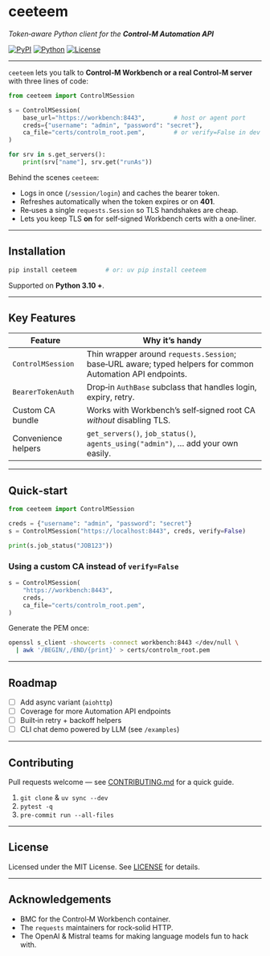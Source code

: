 # ceeteem

*Token‑aware Python client for the **Control‑M Automation API***

[![PyPI](https://img.shields.io/pypi/v/ceeteem.svg)](https://pypi.org/project/ceeteem)
[![Python](https://img.shields.io/pypi/pyversions/ceeteem.svg)](https://pypi.org/project/ceeteem)
[![License](https://img.shields.io/github/license/<your‑github‑user>/ceeteem)](LICENSE)

---

`ceeteem` lets you talk to **Control‑M Workbench or a real Control‑M server** with three lines of code:

```python
from ceeteem import ControlMSession

s = ControlMSession(
    base_url="https://workbench:8443",        # host or agent port
    creds={"username": "admin", "password": "secret"},
    ca_file="certs/controlm_root.pem",        # or verify=False in dev
)

for srv in s.get_servers():
    print(srv["name"], srv.get("runAs"))
```

Behind the scenes `ceeteem`:

* Logs in once (`/session/login`) and caches the bearer token.
* Refreshes automatically when the token expires or on **401**.
* Re‑uses a single `requests.Session` so TLS handshakes are cheap.
* Lets you keep TLS **on** for self‑signed Workbench certs with a one‑liner.

---

## Installation

```bash
pip install ceeteem        # or: uv pip install ceeteem
```

Supported on **Python 3.10 +**.

---

## Key Features

| Feature             | Why it’s handy                                                                                             |
| ------------------- | ---------------------------------------------------------------------------------------------------------- |
| `ControlMSession`   | Thin wrapper around `requests.Session`; base‑URL aware; typed helpers for common Automation API endpoints. |
| `BearerTokenAuth`   | Drop‑in `AuthBase` subclass that handles login, expiry, retry.                                             |
| Custom CA bundle    | Works with Workbench’s self‑signed root CA *without* disabling TLS.                                        |
| Convenience helpers | `get_servers()`, `job_status()`, `agents_using("admin")`, … add your own easily.                           |

---

## Quick‑start

```python
from ceeteem import ControlMSession

creds = {"username": "admin", "password": "secret"}
s = ControlMSession("https://localhost:8443", creds, verify=False)

print(s.job_status("JOB123"))
```

### Using a custom CA instead of `verify=False`

```python
s = ControlMSession(
    "https://workbench:8443",
    creds,
    ca_file="certs/controlm_root.pem",
)
```

Generate the PEM once:

```bash
openssl s_client -showcerts -connect workbench:8443 </dev/null \
  | awk '/BEGIN/,/END/{print}' > certs/controlm_root.pem
```

---

## Roadmap

* [ ] Add async variant (`aiohttp`)
* [ ] Coverage for more Automation API endpoints
* [ ] Built‑in retry + backoff helpers
* [ ] CLI chat demo powered by LLM (see `/examples`)

---

## Contributing

Pull requests welcome — see [CONTRIBUTING.md](CONTRIBUTING.md) for a quick guide.

1. `git clone` & `uv sync --dev`
2. `pytest -q`
3. `pre‑commit run ‑‑all‑files`

---

## License

Licensed under the MIT License. See [LICENSE](LICENSE) for details.

---

## Acknowledgements

* BMC for the Control‑M Workbench container.
* The `requests` maintainers for rock‑solid HTTP.
* The OpenAI & Mistral teams for making language models fun to hack with.

